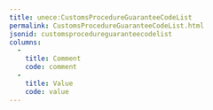 ```yaml
---
title: unece:CustomsProcedureGuaranteeCodeList
permalink: CustomsProcedureGuaranteeCodeList.html
jsonid: customsprocedureguaranteecodelist
columns:
  - 
    title: Comment
    code: comment
  - 
    title: Value
    code: value
---
```

